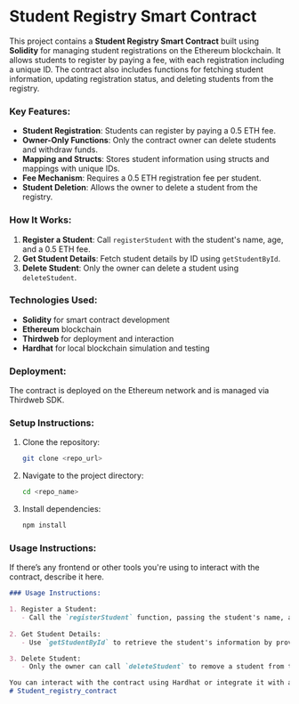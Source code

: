 # Student Registry Smart Contract

This project contains a **Student Registry Smart Contract** built using **Solidity** for managing student registrations on the Ethereum blockchain. It allows students to register by paying a fee, with each registration including a unique ID. The contract also includes functions for fetching student information, updating registration status, and deleting students from the registry.

### Key Features:

- **Student Registration**: Students can register by paying a 0.5 ETH fee.
- **Owner-Only Functions**: Only the contract owner can delete students and withdraw funds.
- **Mapping and Structs**: Stores student information using structs and mappings with unique IDs.
- **Fee Mechanism**: Requires a 0.5 ETH registration fee per student.
- **Student Deletion**: Allows the owner to delete a student from the registry.

### How It Works:

1. **Register a Student**: Call `registerStudent` with the student's name, age, and a 0.5 ETH fee.
2. **Get Student Details**: Fetch student details by ID using `getStudentById`.
3. **Delete Student**: Only the owner can delete a student using `deleteStudent`.

### Technologies Used:

- **Solidity** for smart contract development
- **Ethereum** blockchain
- **Thirdweb** for deployment and interaction
- **Hardhat** for local blockchain simulation and testing

### Deployment:

The contract is deployed on the Ethereum network and is managed via Thirdweb SDK.

### Setup Instructions:

1. Clone the repository:  
   ```bash
   git clone <repo_url>

2. Navigate to the project directory:
     ```bash
    cd <repo_name>

3. Install dependencies:
     ```bash
    npm install


### Usage Instructions:
If there’s any frontend or other tools you're using to interact with the contract, describe it here.

```markdown
### Usage Instructions:

1. Register a Student: 
   - Call the `registerStudent` function, passing the student's name, age, and a 0.5 ETH fee.
   
2. Get Student Details: 
   - Use `getStudentById` to retrieve the student's information by providing the student's unique ID.

3. Delete Student:
   - Only the owner can call `deleteStudent` to remove a student from the registry.

You can interact with the contract using Hardhat or integrate it with a frontend to allow users to register students easily.
# Student_registry_contract
